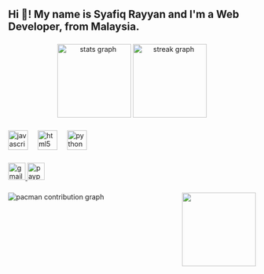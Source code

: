<h2 align="left">Hi 👋! My name is Syafiq Rayyan and I'm a Web Developer, from Malaysia.</h2>

###

<div align="center">
  <img src="https://github-readme-stats.vercel.app/api?username=syafiqqhub&hide_title=false&hide_rank=false&show_icons=true&include_all_commits=true&count_private=true&disable_animations=false&theme=midnight-purple&locale=en&hide_border=false" height="150" alt="stats graph"  />
  <img src="https://streak-stats.demolab.com?user=syafiqqhub&locale=en&mode=daily&theme=midnight-purple&hide_border=false&border_radius=5" height="150" alt="streak graph"  />
</div>

###

<div align="left">
  <img src="https://cdn.jsdelivr.net/gh/devicons/devicon/icons/javascript/javascript-original.svg" height="40" alt="javascript logo"  />
  <img width="12" />
  <img src="https://cdn.jsdelivr.net/gh/devicons/devicon/icons/html5/html5-original.svg" height="40" alt="html5 logo"  />
  <img width="12" />
  <img src="https://cdn.jsdelivr.net/gh/devicons/devicon/icons/python/python-original.svg" height="40" alt="python logo"  />
</div>

###

<div align="left">
  <a href="mailto:syafiqqrayyann@gmail.com" target="_blank">
    <img src="https://img.shields.io/static/v1?message=Gmail&logo=gmail&label=&color=D14836&logoColor=white&labelColor=&style=for-the-badge" height="35" alt="gmail logo"  />
  </a>
  <a href="https://paypal.me/syafiqq816" target="_blank">
    <img src="https://img.shields.io/static/v1?message=PayPal&logo=paypal&label=&color=00457C&logoColor=white&labelColor=&style=for-the-badge" height="35" alt="paypal logo"  />
  </a>
</div>

###

<div align="center">
</div>

###

<img align="right" height="150" src="https://media1.tenor.com/m/Z3ZcxVsV_tsAAAAd/l-lawliet-l-change-the-world.gif"  />

###

<picture>
  <source media="(prefers-color-scheme: dark)" srcset="https://raw.githubusercontent.com/syafiqqhub/syafiqqhub/output/pacman-contribution-graph-dark.svg">
  <source media="(prefers-color-scheme: light)" srcset="https://raw.githubusercontent.com/syafiqqhub/syafiqqhub/output/pacman-contribution-graph.svg">
  <img alt="pacman contribution graph" src="https://raw.githubusercontent.com/syafiqqhub/syafiqqhub/output/pacman-contribution-graph.svg">
</picture>

###
